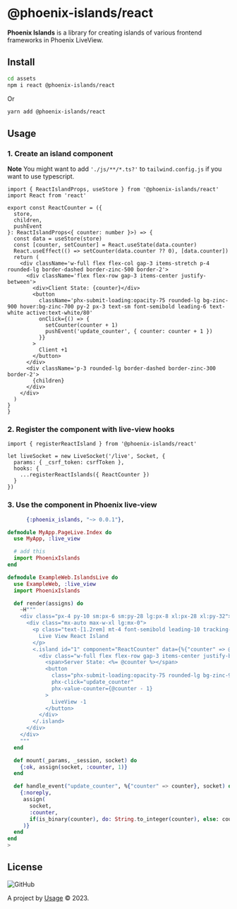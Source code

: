 # @phoenix-islands/react

**Phoenix Islands** is a library for creating islands of various frontend frameworks in Phoenix LiveView.

## Install

```bash
cd assets
npm i react @phoenix-islands/react
```

Or

```bash
yarn add @phoenix-islands/react
```

## Usage

### 1. Create an island component

**Note** You might want to add `'./js/**/*.ts?'` to `tailwind.config.js` if you want to use typescript.

```tsx
import { ReactIslandProps, useStore } from '@phoenix-islands/react'
import React from 'react'

export const ReactCounter = ({
  store,
  children,
  pushEvent
}: ReactIslandProps<{ counter: number }>) => {
  const data = useStore(store)
  const [counter, setCounter] = React.useState(data.counter)
  React.useEffect(() => setCounter(data.counter ?? 0), [data.counter])
  return (
    <div className='w-full flex flex-col gap-3 items-stretch p-4 rounded-lg border-dashed border-zinc-500 border-2'>
      <div className='flex flex-row gap-3 items-center justify-between'>
        <div>Client State: {counter}</div>
        <button
          className='phx-submit-loading:opacity-75 rounded-lg bg-zinc-900 hover:bg-zinc-700 py-2 px-3 text-sm font-semibold leading-6 text-white active:text-white/80'
          onClick={() => {
            setCounter(counter + 1)
            pushEvent('update_counter', { counter: counter + 1 })
          }}
        >
          Client +1
        </button>
      </div>
      <div className='p-3 rounded-lg border-dashed border-zinc-300 border-2'>
        {children}
      </div>
    </div>
  )
}
}
```

### 2. Register the component with live-view hooks

```tsx
import { registerReactIsland } from '@phoenix-islands/react'

let liveSocket = new LiveSocket('/live', Socket, {
  params: { _csrf_token: csrfToken },
  hooks: {
    ...registerReactIslands({ ReactCounter })
  }
})
```

### 3. Use the component in Phoenix live-view

```elixir
      {:phoenix_islands, "~> 0.0.1"},
```

```elixir
defmodule MyApp.PageLive.Index do
  use MyApp, :live_view

  # add this
  import PhoenixIslands
end
```

```elixir
defmodule ExampleWeb.IslandsLive do
  use ExampleWeb, :live_view
  import PhoenixIslands

  def render(assigns) do
    ~H"""
    <div class="px-4 py-10 sm:px-6 sm:py-28 lg:px-8 xl:px-28 xl:py-32">
      <div class="mx-auto max-w-xl lg:mx-0">
        <p class="text-[1.2rem] mt-4 font-semibold leading-10 tracking-tighter text-zinc-900">
          Live View React Island
        </p>
        <.island id="1" component="ReactCounter" data={%{"counter" => @counter}}>
          <div class="w-full flex flex-row gap-3 items-center justify-between">
            <span>Server State: <%= @counter %></span>
            <button
              class="phx-submit-loading:opacity-75 rounded-lg bg-zinc-900 hover:bg-zinc-700 py-2 px-3 text-sm font-semibold leading-6 text-white active:text-white/80"
              phx-click="update_counter"
              phx-value-counter={@counter - 1}
            >
              LiveView -1
            </button>
          </div>
        </.island>
      </div>
    </div>
    """
  end

  def mount(_params, _session, socket) do
    {:ok, assign(socket, :counter, 1)}
  end

  def handle_event("update_counter", %{"counter" => counter}, socket) do
    {:noreply,
     assign(
       socket,
       :counter,
       if(is_binary(counter), do: String.to_integer(counter), else: counter)
     )}
  end
end
>
```

## License

![GitHub](https://img.shields.io/github/license/phoenix-islands/phoenix-islands-js)

A project by [Usage](https://www.usage.so) &copy; 2023.
